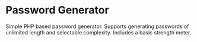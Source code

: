 # Password Generator
Simple PHP based password generator. Supports generating passwords of unlimited length and selectable complexity. Includes a basic strength meter.
